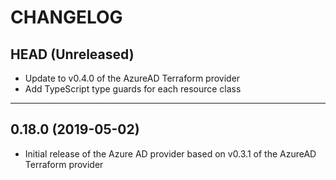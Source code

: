 CHANGELOG
=========

## HEAD (Unreleased)
* Update to v0.4.0 of the AzureAD Terraform provider
* Add TypeScript type guards for each resource class

---

## 0.18.0 (2019-05-02)
* Initial release of the Azure AD provider based on v0.3.1 of the AzureAD Terraform provider


